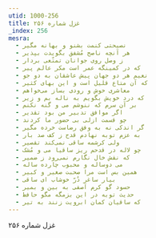 ```yaml
---
utid: 1000-256
title: غزل شماره ۲۵۶
_index: 256
mesra:
  - نصیحتی کنمت بشنو و بهانه مگیر
  - هر آنچه ناصح مُشفق بگویدت بپذیر
  - ز وصل روی جوانان تمتّعی بردار
  - که در کمینگه عمر است مکر عالم پیر
  - نعیم هر دو جهان پیش عاشقان به دو جو
  - که آن متاع قلیل است و این بهای کثیر
  - معاشری خوش و رودی بساز می‌خواهم
  - که درد خویش بگویم به ناله بم و زیر
  - بر آن سرم که ننوشم می و گنه نکنم
  - اگر موافق تدبیر من بود تقدیر
  - چو قسمت ازلی بی حضور ما کردند
  - گر اندکی نه به وفق رضاست خرده مگیر
  - به عزم توبه نهادم قدح ز کف صد بار
  - ولی کرشمه ساقی نمی‌کند تقصیر
  - چو لاله در قدحم ریز ساقیا می و مُشک
  - که نقش خال نگارم نمی‌رود ز ضمیر
  - می دوساله و محبوب چارده ساله
  - همین بس است مرا صحبت صغیر و کبیر
  - بیار ساغر دُرّ خوشاب ای ساقی
  - حسود گو کرم آصفی به بین و بمیر
  - حدیث توبه در این بزمگه مگو حافظ
  - که ساقیان کمان ابرویت زنند به تیر
---
```

غزل شماره ۲۵۶
